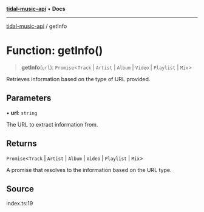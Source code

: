 [**tidal-music-api**](../README.md) • **Docs**

---

[tidal-music-api](../globals.md) / getInfo

# Function: getInfo()

> **getInfo**(`url`): `Promise`\<`Track` \| `Artist` \| `Album` \| `Video` \| `Playlist` \| `Mix`\>

Retrieves information based on the type of URL provided.

## Parameters

• **url**: `string`

The URL to extract information from.

## Returns

`Promise`\<`Track` \| `Artist` \| `Album` \| `Video` \| `Playlist` \| `Mix`\>

A promise that resolves to the information based on the URL type.

## Source

index.ts:19
